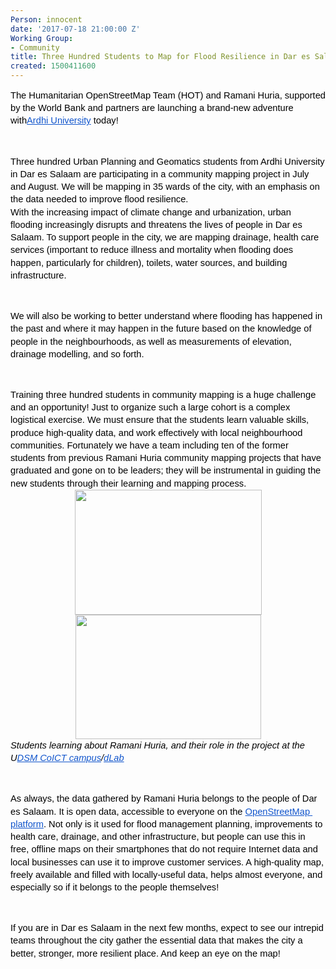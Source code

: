 ```yaml
---
Person: innocent
date: '2017-07-18 21:00:00 Z'
Working Group:
- Community
title: Three Hundred Students to Map for Flood Resilience in Dar es Salaam
created: 1500411600
---
```

<p style="line-height: 1.38; margin-top: 0pt; margin-bottom: 0pt;" dir="ltr"><span style="font-size: 11pt; font-family: Arial; color: #000000; background-color: transparent; font-weight: 400; font-style: normal; font-variant: normal; text-decoration: none; vertical-align: baseline; white-space: pre-wrap;">The Humanitarian OpenStreetMap Team (HOT) and Ramani Huria, supported by the World Bank and partners are launching a brand-new adventure with</span><a style="text-decoration: none;" href="http://www.aru.ac.tz/"><span style="font-size: 11pt; font-family: Arial; color: #1155cc; background-color: transparent; font-weight: 400; font-style: normal; font-variant: normal; text-decoration: underline; vertical-align: baseline; white-space: pre-wrap;">Ardhi University</span></a><span style="font-size: 11pt; font-family: Arial; color: #000000; background-color: transparent; font-weight: 400; font-style: normal; font-variant: normal; text-decoration: none; vertical-align: baseline; white-space: pre-wrap;"> today!</span></p><p><strong id="docs-internal-guid-1a29c810-7966-e670-4437-27b5576c24d1" style="font-weight: normal;">&nbsp;</strong></p><p style="line-height: 1.38; margin-top: 0pt; margin-bottom: 0pt;" dir="ltr"><span style="font-size: 11pt; font-family: Arial; color: #000000; background-color: transparent; font-weight: 400; font-style: normal; font-variant: normal; text-decoration: none; vertical-align: baseline; white-space: pre-wrap;">Three hundred Urban Planning and Geomatics students from Ardhi University in Dar es Salaam are participating in a community mapping project in July and August. We will be mapping in 35 wards of the city, with an emphasis on the data needed to improve flood resilience.</span></p><p style="line-height: 1.38; margin-top: 0pt; margin-bottom: 0pt;" dir="ltr"><span style="font-size: 11pt; font-family: Arial; color: #000000; background-color: transparent; font-weight: 400; font-style: normal; font-variant: normal; text-decoration: none; vertical-align: baseline; white-space: pre-wrap;">With the increasing impact of climate change and urbanization, urban flooding increasingly disrupts and threatens the lives of people in Dar es Salaam. To support people in the city, we are mapping drainage, health care services (important to reduce illness and mortality when flooding does happen, particularly for children), toilets, water sources, and building infrastructure.</span></p><p><strong style="font-weight: normal;">&nbsp;</strong></p><p style="line-height: 1.38; margin-top: 0pt; margin-bottom: 0pt;" dir="ltr"><span style="font-size: 11pt; font-family: Arial; color: #000000; background-color: transparent; font-weight: 400; font-style: normal; font-variant: normal; text-decoration: none; vertical-align: baseline; white-space: pre-wrap;">We will also be working to better understand where flooding has happened in the past and where it may happen in the future based on the knowledge of people in the neighbourhoods, as well as measurements of elevation, drainage modelling, and so forth.</span></p><p><strong style="font-weight: normal;">&nbsp;</strong></p><p style="line-height: 1.38; margin-top: 0pt; margin-bottom: 0pt;" dir="ltr"><span style="font-size: 11pt; font-family: Arial; color: #000000; background-color: transparent; font-weight: 400; font-style: normal; font-variant: normal; text-decoration: none; vertical-align: baseline; white-space: pre-wrap;">Training three hundred students in community mapping is a huge challenge and an opportunity! Just to organize such a large cohort is a complex logistical exercise. We must ensure that the students learn valuable skills, produce high-quality data, and work effectively with local neighbourhood communities. Fortunately we have a team including ten of the former students from previous Ramani Huria community mapping projects that have graduated and gone on to be leaders; they will be instrumental in guiding the new students through their learning and mapping process.</span></p><p style="line-height: 1.38; margin-top: 0pt; margin-bottom: 0pt; text-align: center;" dir="ltr"><span style="font-size: 11pt; font-family: Arial; color: #000000; background-color: transparent; font-weight: 400; font-style: normal; font-variant: normal; text-decoration: none; vertical-align: baseline; white-space: pre-wrap;"><img style="border: none; transform: rotate(0.00rad); -webkit-transform: rotate(0.00rad);" src="https://lh3.googleusercontent.com/_CEGMPANe4dDBgaHVm_GH6ftTHIw3LrvvufZDUScUlPiplJxG_ZT1E4PbaPbFHW_4QMadkyQuDNXI0u-sSBxKXttbaK0G_HuGDfy6qRV8JmiLJzLkjeFWz-suXiE0YnvEa-WPfH_" alt="" height="200" width="299"></span><span style="font-size: 11pt; font-family: Arial; color: #000000; background-color: transparent; font-weight: 400; font-style: normal; font-variant: normal; text-decoration: none; vertical-align: baseline; white-space: pre-wrap;"><img style="border: none; transform: rotate(0.00rad); -webkit-transform: rotate(0.00rad);" src="https://lh5.googleusercontent.com/B4nbaavG6JoHBFs2alTek_szkURy5-QqLqBn9_XE5nMxgxvlj5Q-4IAvWtRw3P9xsv4LvK5DmrlAoosyRUrSqhwqcHKzrnNZhsOWWS-rhDM5ke4PFeAZWfIw1cdtxmBemPckk0oc" alt="" height="199" width="297"></span></p><p style="line-height: 1.38; margin-top: 0pt; margin-bottom: 0pt;" dir="ltr"><span id="docs-internal-guid-fd385f01-899b-e715-38e0-addb8bb1d33f" style="font-size: 11pt; font-family: Arial; color: #000000; background-color: transparent; font-weight: 400; font-style: italic; font-variant: normal; text-decoration: none; vertical-align: baseline;">Students learning about Ramani Huria, and their role in the project at the U</span><a style="text-decoration: none;" href="http://www.coict.udsm.ac.tz/"><span style="font-size: 11pt; font-family: Arial; color: #1155cc; background-color: transparent; font-weight: 400; font-style: italic; font-variant: normal; text-decoration: underline; vertical-align: baseline;">DSM CoICT campus</span></a><span style="font-size: 11pt; font-family: Arial; color: #000000; background-color: transparent; font-weight: 400; font-style: italic; font-variant: normal; text-decoration: none; vertical-align: baseline;">/</span><a style="text-decoration: none;" href="http://dlab.or.tz/"><span style="font-size: 11pt; font-family: Arial; color: #1155cc; background-color: transparent; font-weight: 400; font-style: italic; font-variant: normal; text-decoration: underline; vertical-align: baseline;">dLab</span></a></p><p><strong style="font-weight: normal;">&nbsp;</strong></p><p style="line-height: 1.38; margin-top: 0pt; margin-bottom: 0pt;" dir="ltr"><span style="font-size: 11pt; font-family: Arial; color: #000000; background-color: transparent; font-weight: 400; font-style: normal; font-variant: normal; text-decoration: none; vertical-align: baseline; white-space: pre-wrap;">As always, the data gathered by Ramani Huria belongs to the people of Dar es Salaam. It is open data, accessible to everyone on the </span><a style="text-decoration: none;" href="http://openstreetmap.org"><span style="font-size: 11pt; font-family: Arial; color: #1155cc; background-color: transparent; font-weight: 400; font-style: normal; font-variant: normal; text-decoration: underline; vertical-align: baseline; white-space: pre-wrap;">OpenStreetMap platform</span></a><span style="font-size: 11pt; font-family: Arial; color: #000000; background-color: transparent; font-weight: 400; font-style: normal; font-variant: normal; text-decoration: none; vertical-align: baseline; white-space: pre-wrap;">. Not only is it used for flood management planning, improvements to health care, drainage, and other infrastructure, but people can use this in free, offline maps on their smartphones that do not require Internet data and local businesses can use it to improve customer services. A high-quality map, freely available and filled with locally-useful data, helps almost everyone, and especially so if it belongs to the people themselves!</span></p><p><span style="font-weight: normal;">&nbsp;</span></p><p style="line-height: 1.38; margin-top: 0pt; margin-bottom: 0pt;" dir="ltr"><span style="font-size: 11pt; font-family: Arial; color: #000000; background-color: transparent; font-weight: 400; font-style: normal; font-variant: normal; text-decoration: none; vertical-align: baseline; white-space: pre-wrap;">If you are in Dar es Salaam in the next few months, expect to see our intrepid teams throughout the city gather the essential data that makes the city a better, stronger, more resilient place. And keep an eye on the map!</span></p>
